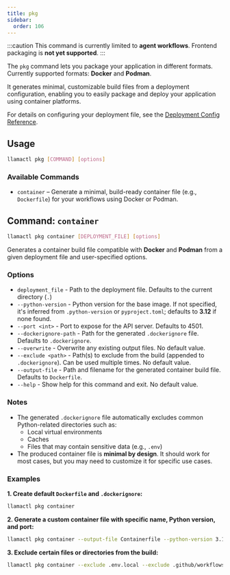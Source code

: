 ```yaml
---
title: pkg
sidebar:
  order: 106
---
```


:::caution
This command is currently limited to **agent workflows**.
Frontend packaging is **not yet supported**.
:::

The `pkg` command lets you package your application in different formats.
Currently supported formats: **Docker** and **Podman**.

It generates minimal, customizable build files from a deployment configuration, enabling you to easily package and deploy your application using container platforms.

For details on configuring your deployment file, see the [Deployment Config Reference](/python/cloud/llamaagents/configuration-reference).


## Usage

```bash
llamactl pkg [COMMAND] [options]
```

### Available Commands

- `container` – Generate a minimal, build-ready container file (e.g., `Dockerfile`) for your workflows using Docker or Podman.


## Command: `container`

```bash
llamactl pkg container [DEPLOYMENT_FILE] [options]
```

Generates a container build file compatible with **Docker** and **Podman** from a given deployment file and user-specified options.

### Options


- `deployment_file` - Path to the deployment file. Defaults to the current directory (`.`)
- `--python-version` - Python version for the base image. If not specified, it's inferred from `.python-version` or `pyproject.toml`; defaults to **3.12** if none found.
- `--port <int>` - Port to expose for the API server. Defaults to 4501.
- `--dockerignore-path` - Path for the generated `.dockerignore` file. Defaults to `.dockerignore`.
- `--overwrite` - Overwrite any existing output files. No default value.
- `--exclude <path>` - Path(s) to exclude from the build (appended to `.dockerignore`). Can be used multiple times. No default value.
- `--output-file` - Path and filename for the generated container build file. Defaults to `Dockerfile`.
- `--help` - Show help for this command and exit. No default value.

### Notes

- The generated `.dockerignore` file automatically excludes common Python-related directories such as:
  - Local virtual environments
  - Caches
  - Files that may contain sensitive data (e.g., `.env`)
- The produced container file is **minimal by design**. It should work for most cases, but you may need to customize it for specific use cases.

### Examples

**1. Create default `Dockerfile` and `.dockerignore`:**
```bash
llamactl pkg container
```

**2. Generate a custom container file with specific name, Python version, and port:**
```bash
llamactl pkg container --output-file Containerfile --python-version 3.14 --port 4502
```

**3. Exclude certain files or directories from the build:**
```bash
llamactl pkg container --exclude .env.local --exclude .github/workflows/ --exclude "*.pdf"
```
